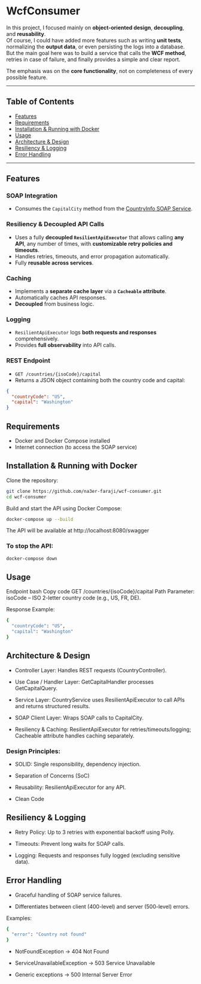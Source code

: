 # WcfConsumer
In this project, I focused mainly on **object-oriented design**, **decoupling**, and **reusability**.  
Of course, I could have added more features such as writing **unit tests**, normalizing the **output data**, or even persisting the logs into a database.  
But the main goal here was to build a service that calls the **WCF method**, retries in case of failure, and finally provides a simple and clear report.  

The emphasis was on the **core functionality**, not on completeness of every possible feature.

---

## Table of Contents

- [Features](#features)  
- [Requirements](#requirements)  
- [Installation & Running with Docker](#installation--running-with-docker)  
- [Usage](#usage)  
- [Architecture & Design](#architecture--design)  
- [Resiliency & Logging](#resiliency--logging)  
- [Error Handling](#error-handling)  

---

## Features

### SOAP Integration
- Consumes the `CapitalCity` method from the [CountryInfo SOAP Service](http://webservices.oorsprong.org/websamples.countryinfo/CountryInfoService.wso?WSDL).

### Resiliency & Decoupled API Calls
- Uses a fully **decoupled `ResilientApiExecutor`** that allows calling **any API**, any number of times, with **customizable retry policies and timeouts**.
- Handles retries, timeouts, and error propagation automatically.
- Fully **reusable across services**.

### Caching
- Implements a **separate cache layer** via a **`Cacheable` attribute**.
- Automatically caches API responses.
- **Decoupled** from business logic.

### Logging
- `ResilientApiExecutor` logs **both requests and responses** comprehensively.
- Provides **full observability** into API calls.

### REST Endpoint
- `GET /countries/{isoCode}/capital`  
- Returns a JSON object containing both the country code and capital:

```json
{
  "countryCode": "US",
  "capital": "Washington"
}
```

## Requirements
- Docker and Docker Compose installed
- Internet connection (to access the SOAP service)

## Installation & Running with Docker
Clone the repository:

```bash
git clone https://github.com/na3er-faraji/wcf-consumer.git
cd wcf-consumer
```

Build and start the API using Docker Compose:

```bash
docker-compose up --build
```

 The API will be available at http://localhost:8080/swagger

### To stop the API:

```bash
docker-compose down
```

## Usage
Endpoint
bash
Copy code
GET /countries/{isoCode}/capital
Path Parameter:
isoCode – ISO 2-letter country code (e.g., US, FR, DE).

Response Example:

```bash
{
  "countryCode": "US",
  "capital": "Washington"
}
```

## Architecture & Design

- Controller Layer: Handles REST requests (CountryController).

- Use Case / Handler Layer: GetCapitalHandler processes GetCapitalQuery.

- Service Layer: CountryService uses ResilientApiExecutor to call APIs and returns structured results.

- SOAP Client Layer: Wraps SOAP calls to CapitalCity.

- Resiliency & Caching: ResilientApiExecutor for retries/timeouts/logging; Cacheable attribute handles caching separately.

### Design Principles:

- SOLID: Single responsibility, dependency injection.

- Separation of Concerns (SoC)

- Reusability: ResilientApiExecutor for any API.

- Clean Code

## Resiliency & Logging

- Retry Policy: Up to 3 retries with exponential backoff using Polly.

- Timeouts: Prevent long waits for SOAP calls.

- Logging: Requests and responses fully logged (excluding sensitive data).

## Error Handling

- Graceful handling of SOAP service failures.

- Differentiates between client (400-level) and server (500-level) errors.

Examples:

```bash
{
  "error": "Country not found"
}
```
- NotFoundException → 404 Not Found

- ServiceUnavailableException → 503 Service Unavailable

- Generic exceptions → 500 Internal Server Error